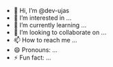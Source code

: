 - 👋 Hi, I’m @dev-ujas
- 👀 I’m interested in ...
- 🌱 I’m currently learning ...
- 💞️ I’m looking to collaborate on ...
- 📫 How to reach me ...
- 😄 Pronouns: ...
- ⚡ Fun fact: ...

<!---
dev-ujas/dev-ujas is a ✨ special ✨ repository because its `README.md` (this file) appears on your GitHub profile.
You can click the Preview link to take a look at your changes.
--->

